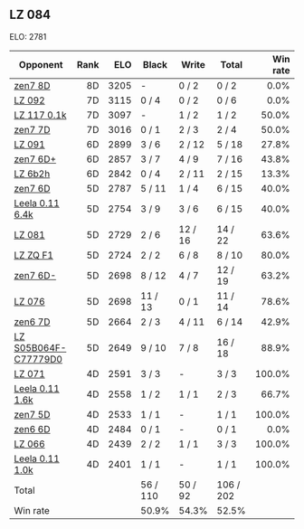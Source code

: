 ## LZ 084 ##

ELO: 2781

Opponent | Rank | ELO | Black | Write | Total | Win rate
---------|-----:|----:|-------|-------|-------|-------:
[zen7 8D](zen7%208D.md) | 8D | 3205 | - | 0 / 2 | 0 / 2 | 0.0%
[LZ 092](LZ%20092.md) | 7D | 3115 | 0 / 4 | 0 / 2 | 0 / 6 | 0.0%
[LZ 117 0.1k](LZ%20117%200.1k.md) | 7D | 3097 | - | 1 / 2 | 1 / 2 | 50.0%
[zen7 7D](zen7%207D.md) | 7D | 3016 | 0 / 1 | 2 / 3 | 2 / 4 | 50.0%
[LZ 091](LZ%20091.md) | 6D | 2899 | 3 / 6 | 2 / 12 | 5 / 18 | 27.8%
[zen7 6D+](zen7%206D+.md) | 6D | 2857 | 3 / 7 | 4 / 9 | 7 / 16 | 43.8%
[LZ 6b2h](LZ%206b2h.md) | 6D | 2842 | 0 / 4 | 2 / 11 | 2 / 15 | 13.3%
[zen7 6D](zen7%206D.md) | 5D | 2787 | 5 / 11 | 1 / 4 | 6 / 15 | 40.0%
[Leela 0.11 6.4k](Leela%200.11%206.4k.md) | 5D | 2754 | 3 / 9 | 3 / 6 | 6 / 15 | 40.0%
[LZ 081](LZ%20081.md) | 5D | 2729 | 2 / 6 | 12 / 16 | 14 / 22 | 63.6%
[LZ ZQ F1](LZ%20ZQ%20F1.md) | 5D | 2724 | 2 / 2 | 6 / 8 | 8 / 10 | 80.0%
[zen7 6D-](zen7%206D-.md) | 5D | 2698 | 8 / 12 | 4 / 7 | 12 / 19 | 63.2%
[LZ 076](LZ%20076.md) | 5D | 2698 | 11 / 13 | 0 / 1 | 11 / 14 | 78.6%
[zen6 7D](zen6%207D.md) | 5D | 2664 | 2 / 3 | 4 / 11 | 6 / 14 | 42.9%
[LZ S05B064F-C77779D0](LZ%20S05B064F-C77779D0.md) | 5D | 2649 | 9 / 10 | 7 / 8 | 16 / 18 | 88.9%
[LZ 071](LZ%20071.md) | 4D | 2591 | 3 / 3 | - | 3 / 3 | 100.0%
[Leela 0.11 1.6k](Leela%200.11%201.6k.md) | 4D | 2558 | 1 / 2 | 1 / 1 | 2 / 3 | 66.7%
[zen7 5D](zen7%205D.md) | 4D | 2533 | 1 / 1 | - | 1 / 1 | 100.0%
[zen6 6D](zen6%206D.md) | 4D | 2484 | 0 / 1 | - | 0 / 1 | 0.0%
[LZ 066](LZ%20066.md) | 4D | 2439 | 2 / 2 | 1 / 1 | 3 / 3 | 100.0%
[Leela 0.11 1.0k](Leela%200.11%201.0k.md) | 4D | 2401 | 1 / 1 | - | 1 / 1 | 100.0%
Total | | | 56 / 110 | 50 / 92 | 106 / 202 | 
Win rate| | | 50.9% | 54.3% | 52.5% | 
